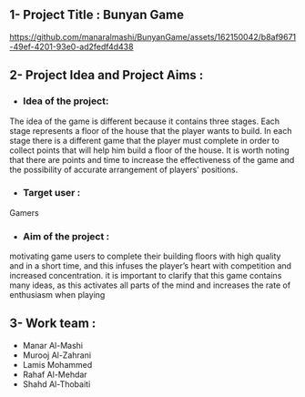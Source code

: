 
## 1- Project Title : Bunyan Game
  https://github.com/manaralmashi/BunyanGame/assets/162150042/b8af9671-49ef-4201-93e0-ad2fedf4d438

## 2- Project Idea and Project Aims :
* ### Idea of the project:
The idea of the game is different because it contains three stages. Each stage represents a floor of
the house that the player wants to build. In each stage there is a different game that the player
must complete in order to collect points that will help him build a floor of the house. It is worth
noting that there are points and time to increase the effectiveness of the game and the possibility
of accurate arrangement of players' positions.

* ### Target user : 
Gamers

* ### Aim of the project :
motivating game users to complete their building floors with high quality and in a short time, and
this infuses the player’s heart with competition and increased concentration. it is important to
clarify that this game contains many ideas, as this activates all parts of the mind and increases the
rate of enthusiasm when playing

## 3- Work team :
* Manar Al-Mashi 
* Murooj Al-Zahrani
* Lamis Mohammed 
* Rahaf Al-Mehdar 
* Shahd Al-Thobaiti

